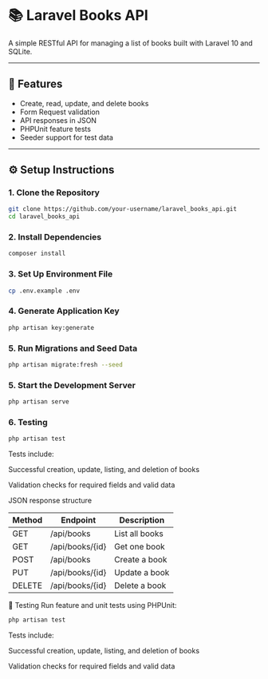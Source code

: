 # 📚 Laravel Books API

A simple RESTful API for managing a list of books built with Laravel 10 and SQLite.

---

## 🚀 Features

-   Create, read, update, and delete books
-   Form Request validation
-   API responses in JSON
-   PHPUnit feature tests
-   Seeder support for test data

---

## ⚙️ Setup Instructions

### 1. Clone the Repository

```bash
git clone https://github.com/your-username/laravel_books_api.git
cd laravel_books_api
```

### 2. Install Dependencies

```bash
composer install
```

### 3. Set Up Environment File

```bash
cp .env.example .env
```

### 4. Generate Application Key

```bash
php artisan key:generate
```

### 5. Run Migrations and Seed Data

```bash
php artisan migrate:fresh --seed
```

### 5. Start the Development Server

```bash
php artisan serve
```

### 6. Testing

```bash
php artisan test

```

Tests include:

Successful creation, update, listing, and deletion of books

Validation checks for required fields and valid data

JSON response structure

| Method | Endpoint        | Description    |
| ------ | --------------- | -------------- |
| GET    | /api/books      | List all books |
| GET    | /api/books/{id} | Get one book   |
| POST   | /api/books      | Create a book  |
| PUT    | /api/books/{id} | Update a book  |
| DELETE | /api/books/{id} | Delete a book  |

🧪 Testing
Run feature and unit tests using PHPUnit:

```bash
php artisan test

```

Tests include:

Successful creation, update, listing, and deletion of books

Validation checks for required fields and valid data
